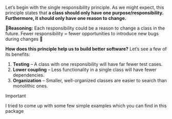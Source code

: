 Let’s begin with the single responsibility principle. As we might expect, this principle states that  **a class should only have one purpose/responsibility. Furthermore, it should only have one reason to change.**

🤔**Reasoning:** Each responsibility could be a reason to change a class in the future. Fewer responsibility = fewer opportunities
to introduce new bugs during changes 👾

**How does this principle help us to build better software?**  Let’s see a few of its benefits:

1.  **Testing**  – A class with one responsibility will have far fewer test cases.
2.  **Lower coupling**  – Less functionality in a single class will have fewer dependencies.
3.  **Organization**  – Smaller, well-organized classes are easier to search than monolithic ones.

>[!IMPORTANT]
> I tried to come up with some few simple examples which you can find in this package
